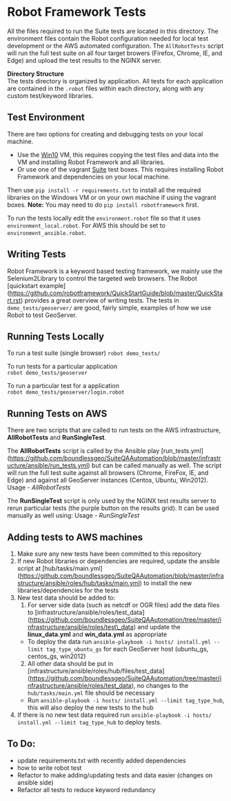 # Robot Framework Tests

  All the files required to run the Suite tests are located in this directory. 
  The environment files contain the Robot configuration needed for local test development or the AWS automated configuration.
  The `AllRobotTests` script will run the full test suite on all four target browers (Firefox, Chrome, IE, and Edge) and upload the test results to the NGINX server.

  **Directory Structure**  
  The tests directory is organized by application. All tests for each application are contained in the `.robot` files within each directory, along with any custom test/keyword libraries.
  
## Test Environment

  There are two options for creating and debugging tests on your local machine.
  - Use the [Win10](https://boundlessgeo.egnyte.com/SimpleUI/home.do#Files/0/Shared/Software/Virtual%20Machines/Win%2010%20VMs) VM, this requires copying the test files and data into the VM and installing Robot Framework and all libraries.
  - Or use one of the vagrant [Suite](https://github.com/boundlessgeo/boundless-devops/tree/master/suite-test-boxes) test boxes. This requires installing Robot Framework and dependencies on your local machine. 
  
  Then use `pip install -r requirements.txt` to install all the required libraries on the Windows VM or on your own machine if using the vagrant boxes. **Note:** You may need to do `pip install robotframework` first.
  
  To run the tests locally edit the `environment.robot` file so that it uses `environment_local.robot`. 
  For AWS this should be set to `environment_ansible.robot`.

## Writing Tests
  
  Robot Framework is a keyword based testing framework, we mainly use the Selenium2Library to control the targeted web browsers. The Robot [quickstart example] (https://github.com/robotframework/QuickStartGuide/blob/master/QuickStart.rst) provides a great overview of writing tests. The tests in `demo_tests/geoserver/` are good, fairly simple, examples of how we use Robot to test GeoServer.
  
## Running Tests Locally
  
  To run a test suite (single browser)
  `robot demo_tests/`  
  
  To run tests for a particular application  
  `robot demo_tests/geoserver`  
  
  To run a particular test for a application  
  `robot demo_tests/geoserver/login.robot`
  
## Running Tests on AWS

  There are two scripts that are called to run tests on the AWS infrastructure, **AllRobotTests** and **RunSingleTest**. 
  
  The **AllRobotTests** script is called by the Ansible play [run\_tests.yml] (https://github.com/boundlessgeo/SuiteQAAutomation/blob/master/infrastructure/ansible/run_tests.yml) but can be called manually as well. The script will run the full test suite against all browsers (Chrome, FireFox, IE, and Edge) and against all GeoServer instances (Centos, Ubuntu, Win2012). 
    Usage - _AllRobotTests <machine keyword> <machine IP> <ngnx ip>_
  
  The **RunSingleTest** script is only used by the NGINX test results server to rerun particular tests (the purple button on the results grid). It can be used manually as well using:
    Usage - _RunSingleTest  <machine keyword> <machine IP> <test dir name> <browser> <ngnx ip>_

## Adding tests to AWS machines

  1. Make sure any new tests have been committed to this repository
  2. If new Robot libraries or dependencies are required, update the ansible script at [hub/tasks/main.yml] (https://github.com/boundlessgeo/SuiteQAAutomation/blob/master/infrastructure/ansible/roles/hub/tasks/main.yml) to install the new libraries/dependencies for the tests
  3. New test data should be added to:
      1. For server side data (such as netcdf or OGR files) add the data files to [infrastructure/ansible/roles/test\_data] (https://github.com/boundlessgeo/SuiteQAAutomation/tree/master/infrastructure/ansible/roles/test\_data) and update the **linux_data.yml** and **win_data.yml** as appropriate
        - To deploy the data run `ansible-playbook -i hosts/ install.yml --limit tag_type_ubuntu_gs` for each GeoServer host (ubuntu\_gs, centos_gs, win2012)
      2. All other data should be put in [infrastructure/ansible/roles/hub/files/test\_data] (https://github.com/boundlessgeo/SuiteQAAutomation/tree/master/infrastructure/ansible/roles/test_data), no changes to the `hub/tasks/main.yml` file should be necessary
        - Run `ansible-playbook -i hosts/ install.yml --limit tag_type_hub`, this will also deploy the new tests to the hub
  4. If there is no new test data required run `ansible-playbook -i hosts/ install.yml --limit tag_type_hub` to deploy tests.
  
## To Do:
  
  * update requirements.txt with recently added dependencies
  * how to write robot test
  * Refactor to make adding/updating tests and data easier (changes on ansible side)
  * Refactor all tests to reduce keyword redundancy
